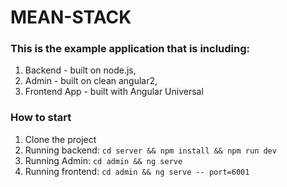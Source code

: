 # MEAN-STACK

### This is the example application that is including:
1. Backend - built on node.js,
2. Admin - built on clean angular2,
3. Frontend App - built with Angular Universal


### How to start

1. Clone the project
2. Running backend: ``cd server && npm install && npm run dev``
2. Running Admin: ``cd admin && ng serve``
3. Running frontend: ``cd admin && ng serve -- port=6001``

